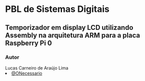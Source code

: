# PBL de Sistemas Digitais

## Temporizador em display LCD utilizando Assembly na arquitetura ARM para a placa Raspberry Pi 0

### Autor
<div align="justify">
    <h7>Lucas Carneiro de Araújo Lima</h7>
    <li><a href="https://github.com/dlucasafj">@ONecessario</a></li>
</div>


